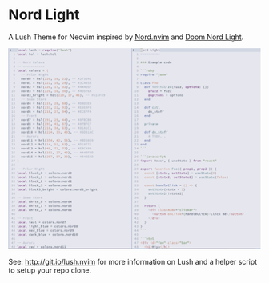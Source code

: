 Nord Light
==========

A Lush Theme for Neovim inspired by [Nord.nvim](https://github.com/kunzaatko/nord.nvim) and [Doom Nord Light](https://github.com/hlissner/emacs-doom-themes/tree/screenshots#doom-nord-light).

![screenshot](nord-light.png)

See: http://git.io/lush.nvim for more information on Lush and a helper script
to setup your repo clone.
